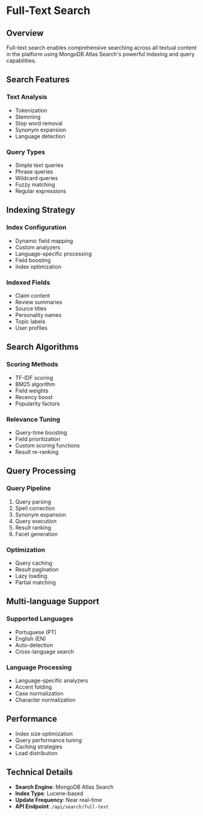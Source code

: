 # Full-Text Search

## Overview
Full-text search enables comprehensive searching across all textual content in the platform using MongoDB Atlas Search's powerful indexing and query capabilities.

## Search Features

### Text Analysis
- Tokenization
- Stemming
- Stop word removal
- Synonym expansion
- Language detection

### Query Types
- Simple text queries
- Phrase queries
- Wildcard queries
- Fuzzy matching
- Regular expressions

## Indexing Strategy

### Index Configuration
- Dynamic field mapping
- Custom analyzers
- Language-specific processing
- Field boosting
- Index optimization

### Indexed Fields
- Claim content
- Review summaries
- Source titles
- Personality names
- Topic labels
- User profiles

## Search Algorithms

### Scoring Methods
- TF-IDF scoring
- BM25 algorithm
- Field weights
- Recency boost
- Popularity factors

### Relevance Tuning
- Query-time boosting
- Field prioritization
- Custom scoring functions
- Result re-ranking

## Query Processing

### Query Pipeline
1. Query parsing
2. Spell correction
3. Synonym expansion
4. Query execution
5. Result ranking
6. Facet generation

### Optimization
- Query caching
- Result pagination
- Lazy loading
- Partial matching

## Multi-language Support

### Supported Languages
- Portuguese (PT)
- English (EN)
- Auto-detection
- Cross-language search

### Language Processing
- Language-specific analyzers
- Accent folding
- Case normalization
- Character normalization

## Performance
- Index size optimization
- Query performance tuning
- Caching strategies
- Load distribution

## Technical Details
- **Search Engine**: MongoDB Atlas Search
- **Index Type**: Lucene-based
- **Update Frequency**: Near real-time
- **API Endpoint**: `/api/search/full-text`